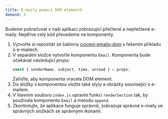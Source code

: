 ```yaml
---
title: E-maily pomocí DOM elementů
demand: 3
---
```


Budeme pokračovat v naší aplikaci zobrazující přečtené a nepřečtené e-maily. Nejdříve celý kód převedeme na komponenty.

1. Vytvořte si repozitář ze šablony [cviceni-emaily-dom](https://github.com/Czechitas-podklady-WEB/cviceni-emaily-dom) s řešením příkladu o e-mailech.
1. V separátní složce vytvořte komponentu `Email`. Komponenta bude očekávat následující _props_:
   ```js
   const { senderName, subject, time, unread } = props;
   ```
   Zařiďte, aby komponenta vracela DOM element.
1. Do složky s komponentou vložte také styly a obrázky související s e-mailem.
1. V hlavním souboru `index.js` upravte funkci `renderSection` tak, by používala komponentu `Email` a metodu `append`.
1. Zkontrolujte, že aplikace funguje správně, zobrazuje správné e-maily ve správných složkách se správnými ikonami.
